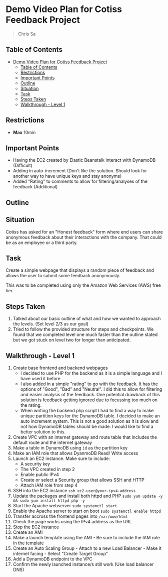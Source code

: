 # Demo Video Plan for Cotiss Feedback Project

> Chris Sa

## Table of Contents

- [Demo Video Plan for Cotiss Feedback Project](#demo-video-plan-for-cotiss-feedback-project)
  - [Table of Contents](#table-of-contents)
  - [Restrictions](#restrictions)
  - [Important Points](#important-points)
  - [Outline](#outline)
  - [Situation](#situation)
  - [Task](#task)
  - [Steps Taken](#steps-taken)
  - [Walkthrough - Level 1](#walkthrough---level-1)

## Restrictions

- **Max** 10min

## Important Points

- Having the EC2 created by Elastic Beanstalk interact with DynamoDB (Difficult)
- Adding in auto-increment (Don't like the solution. Should look for another way to have unique keys and stay anonyms)
- Added "Rating" to comments to allow for filtering/analyses of the feedback (Additional)

## Outline

## Situation

Cotiss has asked for an "Honest feedback" form where end users can share anonymous feedback about their interactions with the company.
That could be as an employee or a third party.

## Task

Create a simple webpage that displays a random piece of feedback and allows the user to submit some feedback anonymously.  

This was to be completed using only the Amazon Web Services (AWS) free tier.

## Steps Taken

 1. Talked about our basic outline of what and how we wanted to approach the levels. (Set level 2/3 as our goal)
 2. Tried to follow the provided structure for steps and checkpoints. We found that we completed level one much faster than the outline stated but we got stuck on level two for longer than anticipated.

## Walkthrough - Level 1

 1. Create base frontend and backend webpages
    - I decided to use PHP for the backend as it is a simple language and I have used it before
    - I also added in a simple "rating" to go with the feedback. It has the options of "Good", "Bad" and "Neutral". I did this to allow for filtering and easier analysis of the feedback. One potential drawback of this solution is feedback getting ignored due to focussing too much on the rating.
    - When writing the backend php script I had to find a way to make unique partition keys for the DynamoDB table. I decided to make an auto increment system. This is not a good solution as it is slow and not how DynamoDB tables should be made. I would like to find a better solution to this.
 2. Create VPC with an internet gateway and route table that includes the default route and the internet gateway
 3. Make a table in DynamoDB using `id` as the partition key
 4. Make an IAM role that allows DyanmoDB Read/ Write access
 5. Launch an EC2 instance. Make sure to include:
    - A security key
    - The VPC created in step 2
    - Enable public IPv4
    - Create or select a Security group that allows SSH and HTTP
    - Attach IAM role from step 4
 6. SSH into the EC2 instance   `ssh ec2-user@your-ipv4-address`
 7. Update the packages and install both httpd and PHP  `sudo yum update -y && sudo yum install httpd php -y`
 8. Start the Apache webserver  `sudo systemctl start`
 9. Enable the Apache server to start on boot   `sudo systemctl enable httpd`
 10. Transfer accross the frontend pages into `/var/www/html`
 11. Check the page works using the IPv4 address as the URL
 12. Stop the EC2 instance
 13. Create an AMI
 14. Make a launch template using the AMI
    - Be sure to include the IAM role in the template
 15. Create an Auto Scaling Group
    - Attach to a new Load Balancer
    - Make it internet facing
    - Select "Create Target Group"
 16. Add a DynamoDB endpoint to the VPC
 17. Confirm the newly launched instance/s still work (Use load balancer DNS)
